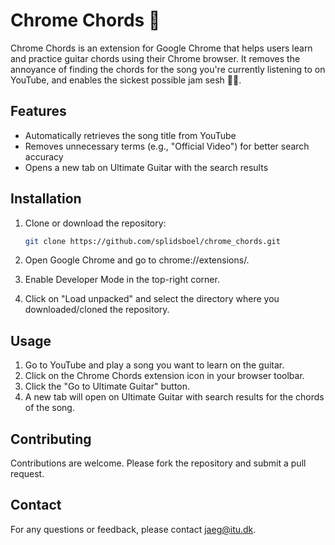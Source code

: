 # Chrome Chords 🎸

Chrome Chords is an extension for Google Chrome that helps users learn and practice guitar chords using their Chrome browser. It removes the annoyance of finding the chords for the song you're currently listening to on YouTube, and enables the sickest possible jam sesh 🤘🔥.

## Features
- Automatically retrieves the song title from YouTube
- Removes unnecessary terms (e.g., "Official Video") for better search accuracy
- Opens a new tab on Ultimate Guitar with the search results

## Installation

1. Clone or download the repository:
    ```sh
    git clone https://github.com/splidsboel/chrome_chords.git
    ```
2. Open Google Chrome and go to chrome://extensions/.

3. Enable Developer Mode in the top-right corner.

4. Click on "Load unpacked" and select the directory where you downloaded/cloned the repository.


## Usage

1. Go to YouTube and play a song you want to learn on the guitar.
2. Click on the Chrome Chords extension icon in your browser toolbar.
3. Click the "Go to Ultimate Guitar" button.
4. A new tab will open on Ultimate Guitar with search results for the chords of the song.

## Contributing

Contributions are welcome. Please fork the repository and submit a pull request.


## Contact

For any questions or feedback, please contact jaeg@itu.dk.
